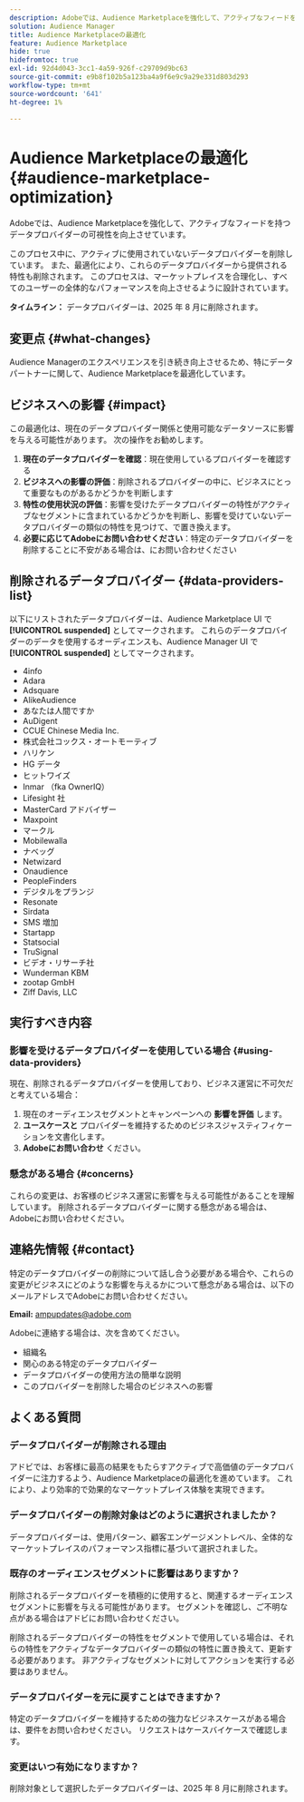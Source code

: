 ```yaml
---
description: Adobeでは、Audience Marketplaceを強化して、アクティブなフィードを持つデータプロバイダーの可視性を向上させています。
solution: Audience Manager
title: Audience Marketplaceの最適化
feature: Audience Marketplace
hide: true
hidefromtoc: true
exl-id: 92d4d043-3cc1-4a59-926f-c29709d9bc63
source-git-commit: e9b8f102b5a123ba4a9f6e9c9a29e331d803d293
workflow-type: tm+mt
source-wordcount: '641'
ht-degree: 1%

---
```


# Audience Marketplaceの最適化 {#audience-marketplace-optimization}

Adobeでは、Audience Marketplaceを強化して、アクティブなフィードを持つデータプロバイダーの可視性を向上させています。

このプロセス中に、アクティブに使用されていないデータプロバイダーを削除しています。 また、最適化により、これらのデータプロバイダーから提供される特性も削除されます。 このプロセスは、マーケットプレイスを合理化し、すべてのユーザーの全体的なパフォーマンスを向上させるように設計されています。

**タイムライン：** データプロバイダーは、2025 年 8 月に削除されます。

## 変更点 {#what-changes}

Audience Managerのエクスペリエンスを引き続き向上させるため、特にデータパートナーに関して、Audience Marketplaceを最適化しています。

## ビジネスへの影響 {#impact}

この最適化は、現在のデータプロバイダー関係と使用可能なデータソースに影響を与える可能性があります。 次の操作をお勧めします。

1. **現在のデータプロバイダーを確認**：現在使用しているプロバイダーを確認する
2. **ビジネスへの影響の評価**：削除されるプロバイダーの中に、ビジネスにとって重要なものがあるかどうかを判断します
3. **特性の使用状況の評価**：影響を受けたデータプロバイダーの特性がアクティブなセグメントに含まれているかどうかを判断し、影響を受けていないデータプロバイダーの類似の特性を見つけて、で置き換えます。
4. **必要に応じてAdobeにお問い合わせください**：特定のデータプロバイダーを削除することに不安がある場合は、にお問い合わせください

## 削除されるデータプロバイダー {#data-providers-list}

以下にリストされたデータプロバイダーは、Audience Marketplace UI で **[!UICONTROL suspended]** としてマークされます。 これらのデータプロバイダーのデータを使用するオーディエンスも、Audience Manager UI で **[!UICONTROL suspended]** としてマークされます。

* 4info
* Adara
* Adsquare
* AlikeAudience
* あなたは人間ですか
* AuDigent
* CCUE Chinese Media Inc.
* 株式会社コックス・オートモーティブ
* ハリケン
* HG データ
* ヒットワイズ
* Inmar （fka OwnerIQ）
* Lifesight 社
* MasterCard アドバイザー
* Maxpoint
* マークル
* Mobilewalla
* ナベッグ
* Netwizard
* Onaudience
* PeopleFinders
* デジタルをプランジ
* Resonate
* Sirdata
* SMS 増加
* Startapp
* Statsocial
* TruSignal
* ビデオ・リサーチ社
* Wunderman KBM
* zootap GmbH
* Ziff Davis, LLC


## 実行すべき内容

### 影響を受けるデータプロバイダーを使用している場合 {#using-data-providers}

現在、削除されるデータプロバイダーを使用しており、ビジネス運営に不可欠だと考えている場合：

1. 現在のオーディエンスセグメントとキャンペーンへの **影響を評価** します。
2. **ユースケースと** プロバイダーを維持するためのビジネスジャスティフィケーションを文書化します。
3. **Adobeにお問い合わせ** ください。

### 懸念がある場合 {#concerns}

これらの変更は、お客様のビジネス運営に影響を与える可能性があることを理解しています。 削除されるデータプロバイダーに関する懸念がある場合は、Adobeにお問い合わせください。

## 連絡先情報 {#contact}

特定のデータプロバイダーの削除について話し合う必要がある場合や、これらの変更がビジネスにどのような影響を与えるかについて懸念がある場合は、以下のメールアドレスでAdobeにお問い合わせください。

**Email:** ampupdates@adobe.com

Adobeに連絡する場合は、次を含めてください。

* 組織名
* 関心のある特定のデータプロバイダー
* データプロバイダーの使用方法の簡単な説明
* このプロバイダーを削除した場合のビジネスへの影響

## よくある質問

### データプロバイダーが削除される理由

アドビでは、お客様に最高の結果をもたらすアクティブで高価値のデータプロバイダーに注力するよう、Audience Marketplaceの最適化を進めています。 これにより、より効率的で効果的なマーケットプレイス体験を実現できます。

### データプロバイダーの削除対象はどのように選択されましたか？

データプロバイダーは、使用パターン、顧客エンゲージメントレベル、全体的なマーケットプレイスのパフォーマンス指標に基づいて選択されました。

### 既存のオーディエンスセグメントに影響はありますか？

削除されるデータプロバイダーを積極的に使用すると、関連するオーディエンスセグメントに影響を与える可能性があります。 セグメントを確認し、ご不明な点がある場合はアドビにお問い合わせください。

削除されるデータプロバイダーの特性をセグメントで使用している場合は、それらの特性をアクティブなデータプロバイダーの類似の特性に置き換えて、更新する必要があります。 非アクティブなセグメントに対してアクションを実行する必要はありません。

### データプロバイダーを元に戻すことはできますか？

特定のデータプロバイダーを維持するための強力なビジネスケースがある場合は、要件をお問い合わせください。 リクエストはケースバイケースで確認します。

### 変更はいつ有効になりますか？

削除対象として選択したデータプロバイダーは、2025 年 8 月に削除されます。

